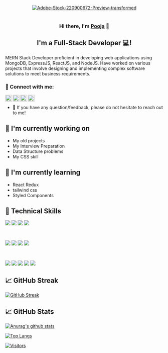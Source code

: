 <!-- <a href="https://im.ge/i/Osi5w6"><img src="https://i.im.ge/2022/08/18/Osi5w6.github-header-image-1.png" alt="Github-header-image (1)" border="0"></a> -->

<p align="center">
<a href="https://ibb.co/c1YNXpN"><img src="https://i.ibb.co/R9jC4MC/Adobe-Stock-220900672-Preview-transformed.jpg" alt="Adobe-Stock-220900672-Preview-transformed" border="0" w="100%"></a><br /><a target='_blank' href='https://imgbb.com/'></a><br />
</p>

<h3 align="center">
Hi there, I'm <a href="https://poojadhuriportfolio.vercel.app" target="_blank" rel="noreferrer">Pooja</a> 👋
</h3>

<h2 align="center">
I'm a Full-Stack Developer 💻!
</h2> 

MERN Stack Developer proficient in developing web applications using
MongoDB, ExpressJS, ReactJS, and NodeJS. Have worked on various projects
that involve designing and implementing complex software solutions to
meet business requirements.

### 🤝 Connect with me:

<a href="https://www.linkedin.com/in/pooja-dhuri-a0b63b221"><img align="left" src="https://raw.githubusercontent.com/yushi1007/yushi1007/main/images/linkedin.svg" alt="Yu Shi | LinkedIn" width="21px"/></a>
<a href="https://twitter.com/poojadh73651563"><img align="left" src="https://tse3.mm.bing.net/th?id=OIP.8t2ydpWT5lXHLfQqPNk6ugHaGB&pid=Api&P=0" alt="Yu Shi | Instagram" width="21px"/></a>
<a href="mailto:connect.poojadhuri84@gmail.com"><img align="left" src="https://encrypted-tbn0.gstatic.com/images?q=tbn:ANd9GcRRoRAAt5lfMNWyJOKXNwgZqFhqqGie_eT9i8q5_DS3OQ&s" alt="Yu Shi | Instagram" width="21px"/></a>
<a href="https://medium.com/@poojadhuri84"><img align="left" src="https://raw.githubusercontent.com/yushi1007/yushi1007/main/images/medium.svg" alt="Yu Shi | Medium" width="21px"/></a>
</br>
- 💬 If you have any question/feedback, please do not hesitate to reach out to me!

## 🔭 I'm currently working on

- My old projects
- My Interview Preparation
- Data Structure problems
- My CSS skill

## 🌱 I'm currently learning

- React Redux
- tailwind css
- Styled Components  

## 💼 Technical Skills

![](https://img.shields.io/badge/Code-React-informational?style=flat&logo=react&color=61DAFB)
![](https://img.shields.io/badge/Code-Redux-informational?style=flat&logo=Redux&color=764ABC)
![](https://img.shields.io/badge/Code-JavaScript-informational?style=flat&logo=JavaScript&color=F7DF1E)
![](https://img.shields.io/badge/Code-HTML5-informational?style=flat&logo=HTML5&color=E34F26)

</br>

![](https://img.shields.io/badge/Style-Bootstrap-informational?style=flat&logo=Bootstrap&color=7952B3)
![](https://img.shields.io/badge/Style-CSS-informational?style=flat&logo=CSS3&color=1572B6)
![](https://img.shields.io/badge/Style-ChakraUI-informational?style=flat&logo=CSS3&color=1572B6)
![](https://img.shields.io/badge/Style-styled--components-informational?style=flat&logo=styled-components&color=DB7093)


</br>

![](https://img.shields.io/badge/Tools-NPM-informational?style=flat&logo=NPM&color=CB3837)
![](https://img.shields.io/badge/Tools-Heroku-informational?style=flat&logo=Heroku&color=430098)
![](https://img.shields.io/badge/Tools-Netlify-informational?style=flat&logo=netlify&color=00C7B7)
![](https://img.shields.io/badge/Tools-Git-informational?style=flat&logo=Git&color=F05032)
![](https://img.shields.io/badge/Tools-GitHub-informational?style=flat&logo=GitHub&color=181717)

## 📈 GitHub Streak
[![GitHub Streak](http://github-readme-streak-stats.herokuapp.com?user=beashu77&theme=dark&background=000000)](https://git.io/streak-stats)

## 📈 GitHub Stats 

[![Anurag's github stats](https://github-readme-stats.vercel.app/api?username=Pooja-Dhuri)](https://github.com/Pooja-Dhuri)

[![Top Langs](https://github-readme-stats.vercel.app/api/top-langs/?username=Pooja-Dhuri&layout=compact)](https://github.com/Pooja-Dhuri)

[![Visitors](https://visitor-badge.glitch.me/badge?page_id=Pooja-Dhuri.Pooja-Dhuri)](https://github.com/Pooja-Dhuri/)
